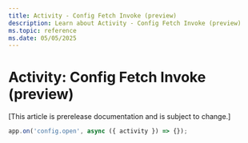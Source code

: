 ```yaml
---
title: Activity - Config Fetch Invoke (preview)
description: Learn about Activity - Config Fetch Invoke (preview)
ms.topic: reference
ms.date: 05/05/2025
---
```


# Activity: Config Fetch Invoke (preview)

[This article is prerelease documentation and is subject to change.]

<!-- langtabs-start -->
```typescript
app.on('config.open', async ({ activity }) => {});
```
<!-- langtabs-end -->